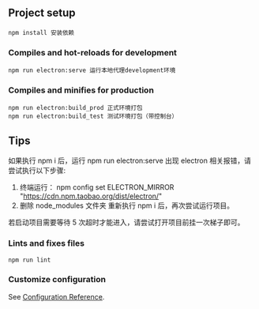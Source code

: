 ## Project setup

```
npm install 安装依赖
```

### Compiles and hot-reloads for development

```
npm run electron:serve 运行本地代理development环境
```

### Compiles and minifies for production

```
npm run electron:build_prod 正式环境打包
npm run electron:build_test 测试环境打包（带控制台）
```

## Tips

如果执行 npm i 后，运行 npm run electron:serve 出现 electron 相关报错，请尝试执行以下步骤:

1. 终端运行： npm config set ELECTRON_MIRROR "https://cdn.npm.taobao.org/dist/electron/"
2. 删除 node_modules 文件夹 重新执行 npm i 后，再次尝试运行项目。

若启动项目需要等待 5 次超时才能进入，请尝试打开项目前挂一次梯子即可。

### Lints and fixes files

```
npm run lint
```

### Customize configuration

See [Configuration Reference](https://cli.vuejs.org/config/).

